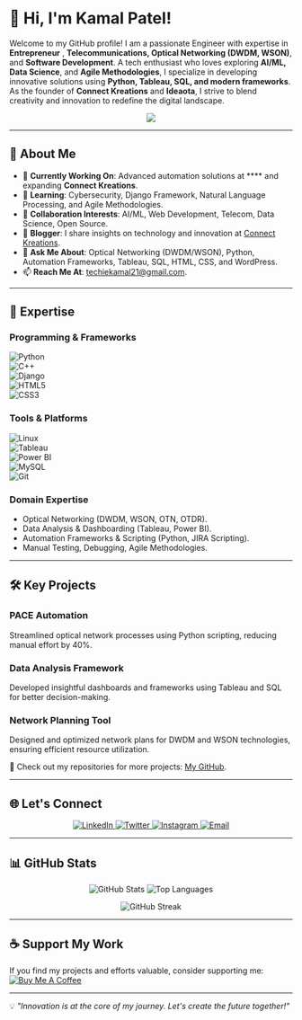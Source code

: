 # 👋 Hi, I'm Kamal Patel!  

Welcome to my GitHub profile! 
I am a passionate Engineer with expertise in **Entrepreneur** , **Telecommunications, Optical Networking (DWDM, WSON)**, and **Software Development**. A tech enthusiast who loves exploring **AI/ML, Data Science**, and **Agile Methodologies**, I specialize in developing innovative solutions using **Python, Tableau, SQL, and modern frameworks**.  As the founder of **Connect Kreations** and **Ideaota**, I strive to blend creativity and innovation to redefine the digital landscape.  


<p align="center">
  <img src="https://readme-typing-svg.demolab.com?font=Fira+Code&weight=500&size=26&pause=1000&color=00F7FF&center=true&vCenter=true&width=435&lines=Welcome+to+My+GitHub!">
</p>

---

## 🚀 About Me  

- 🔭 **Currently Working On**: Advanced automation solutions at **** and expanding **Connect Kreations**.  
- 🌱 **Learning**: Cybersecurity, Django Framework, Natural Language Processing, and Agile Methodologies.  
- 👯 **Collaboration Interests**: AI/ML, Web Development, Telecom, Data Science, Open Source.  
- 📝 **Blogger**: I share insights on technology and innovation at [Connect Kreations](https://www.connectkreations.com).  
- 💬 **Ask Me About**: Optical Networking (DWDM/WSON), Python, Automation Frameworks, Tableau, SQL, HTML, CSS, and WordPress.  
- 📫 **Reach Me At**: [techiekamal21@gmail.com](mailto:techiekamal21@gmail.com).  

---

## 🌟 Expertise  

### **Programming & Frameworks**  
![Python](https://img.shields.io/badge/-Python-3776AB?logo=python&logoColor=white&style=for-the-badge)  
![C++](https://img.shields.io/badge/-C++-00599C?logo=cplusplus&logoColor=white&style=for-the-badge)  
![Django](https://img.shields.io/badge/-Django-092E20?logo=django&logoColor=white&style=for-the-badge)  
![HTML5](https://img.shields.io/badge/-HTML5-E34F26?logo=html5&logoColor=white&style=for-the-badge)  
![CSS3](https://img.shields.io/badge/-CSS3-1572B6?logo=css3&logoColor=white&style=for-the-badge)  

### **Tools & Platforms**  
![Linux](https://img.shields.io/badge/-Linux-FCC624?logo=linux&logoColor=black&style=for-the-badge)  
![Tableau](https://img.shields.io/badge/-Tableau-E97627?logo=tableau&logoColor=white&style=for-the-badge)  
![Power BI](https://img.shields.io/badge/-Power%20BI-F2C811?logo=powerbi&logoColor=black&style=for-the-badge)  
![MySQL](https://img.shields.io/badge/-MySQL-4479A1?logo=mysql&logoColor=white&style=for-the-badge)  
![Git](https://img.shields.io/badge/-Git-F05032?logo=git&logoColor=white&style=for-the-badge)  

### **Domain Expertise**  
- Optical Networking (DWDM, WSON, OTN, OTDR).  
- Data Analysis & Dashboarding (Tableau, Power BI).  
- Automation Frameworks & Scripting (Python, JIRA Scripting).  
- Manual Testing, Debugging, Agile Methodologies.  

---

## 🛠️ Key Projects  

### **PACE Automation**  
Streamlined optical network processes using Python scripting, reducing manual effort by 40%.  

### **Data Analysis Framework**  
Developed insightful dashboards and frameworks using Tableau and SQL for better decision-making.  

### **Network Planning Tool**  
Designed and optimized network plans for DWDM and WSON technologies, ensuring efficient resource utilization.  

🔗 Check out my repositories for more projects: [My GitHub](https://github.com/techiekamal21).  

---

## 🌐 Let's Connect  

<p align="center">
  <a href="https://linkedin.com/in/kamal-patel-61a8201a0" target="_blank">
    <img src="https://img.shields.io/badge/-LinkedIn-0077B5?logo=linkedin&logoColor=white&style=for-the-badge" alt="LinkedIn">
  </a>
  <a href="https://twitter.com/techiekamal07" target="_blank">
    <img src="https://img.shields.io/badge/-Twitter-1DA1F2?logo=twitter&logoColor=white&style=for-the-badge" alt="Twitter">
  </a>
  <a href="https://instagram.com/techiekamal" target="_blank">
    <img src="https://img.shields.io/badge/-Instagram-E4405F?logo=instagram&logoColor=white&style=for-the-badge" alt="Instagram">
  </a>
  <a href="mailto:techiekamal21@gmail.com" target="_blank">
    <img src="https://img.shields.io/badge/-Email-D14836?logo=gmail&logoColor=white&style=for-the-badge" alt="Email">
  </a>
</p>

---

## 📊 GitHub Stats  

<p align="center">
  <img src="https://github-readme-stats.vercel.app/api?username=techiekamal21&show_icons=true&theme=radical" alt="GitHub Stats">
  <img src="https://github-readme-stats.vercel.app/api/top-langs/?username=techiekamal21&layout=compact&theme=radical" alt="Top Languages">
</p>

<p align="center">
  <img src="https://github-readme-streak-stats.herokuapp.com/?user=techiekamal21&theme=radical" alt="GitHub Streak">
</p>

---

## ☕ Support My Work  

If you find my projects and efforts valuable, consider supporting me:  
[![Buy Me A Coffee](https://cdn.buymeacoffee.com/buttons/v2/default-yellow.png)](https://www.buymeacoffee.com/techiekamal)  

---

💡 *"Innovation is at the core of my journey. Let's create the future together!"*  
